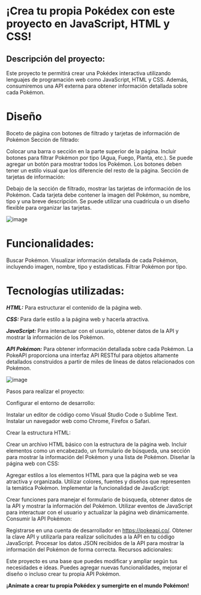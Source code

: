 
# ¡Crea tu propia Pokédex con este proyecto en JavaScript, HTML y CSS!
## Descripción del proyecto:

Este proyecto te permitirá crear una Pokédex interactiva utilizando lenguajes de programación web como JavaScript, HTML y CSS. Además, consumiremos una API externa para obtener información detallada sobre cada Pokémon.

# Diseño
Boceto de página con botones de filtrado y tarjetas de información de Pokémon
Sección de filtrado:

Colocar una barra o sección en la parte superior de la página.
Incluir botones para filtrar Pokémon por tipo (Agua, Fuego, Planta, etc.).
Se puede agregar un botón para mostrar todos los Pokémon.
Los botones deben tener un estilo visual que los diferencie del resto de la página.
Sección de tarjetas de información:

Debajo de la sección de filtrado, mostrar las tarjetas de información de los Pokémon.
Cada tarjeta debe contener la imagen del Pokémon, su nombre, tipo y una breve descripción.
Se puede utilizar una cuadrícula o un diseño flexible para organizar las tarjetas.

![image](https://github.com/user-attachments/assets/bd911c2a-1c68-45cc-a456-b4ef0e806bd4)


# Funcionalidades:

Buscar Pokémon.
Visualizar información detallada de cada Pokémon, incluyendo imagen, nombre, tipo y estadísticas.
Filtrar Pokémon por tipo.

# Tecnologías utilizadas:

***HTML:*** Para estructurar el contenido de la página web.

***CSS:*** Para darle estilo a la página web y hacerla atractiva.

***JavaScript:*** Para interactuar con el usuario, obtener datos de la API y mostrar la información de los Pokémon.

***API Pokémon:*** Para obtener información detallada sobre cada Pokémon.
La PokeAPI proporciona una interfaz API RESTful para objetos altamente detallados construidos a partir de miles de líneas de datos relacionados con Pokémon.

![image](https://github.com/user-attachments/assets/d17e44dc-f6f3-4c27-a064-c13536023648)

Pasos para realizar el proyecto:

Configurar el entorno de desarrollo:

Instalar un editor de código como Visual Studio Code o Sublime Text.
Instalar un navegador web como Chrome, Firefox o Safari.

Crear la estructura HTML:

Crear un archivo HTML básico con la estructura de la página web.
Incluir elementos como un encabezado, un formulario de búsqueda, una sección para mostrar la información del Pokémon y una lista de Pokémon.
Diseñar la página web con CSS:

Agregar estilos a los elementos HTML para que la página web se vea atractiva y organizada.
Utilizar colores, fuentes y diseños que representen la temática Pokémon.
Implementar la funcionalidad de JavaScript:

Crear funciones para manejar el formulario de búsqueda, obtener datos de la API y mostrar la información del Pokémon.
Utilizar eventos de JavaScript para interactuar con el usuario y actualizar la página web dinámicamente.
Consumir la API Pokémon:

Registrarse en una cuenta de desarrollador en https://pokeapi.co/.
Obtener la clave API y utilizarla para realizar solicitudes a la API en tu código JavaScript.
Procesar los datos JSON recibidos de la API para mostrar la información del Pokémon de forma correcta.
Recursos adicionales:

Este proyecto es una base que puedes modificar y ampliar según tus necesidades e ideas. Puedes agregar nuevas funcionalidades, mejorar el diseño o incluso crear tu propia API Pokémon.

**¡Anímate a crear tu propia Pokédex y sumergirte en el mundo Pokémon!**

